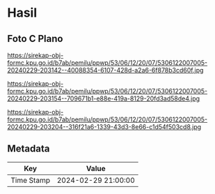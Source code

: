 # Hasil

## Foto C Plano

https://sirekap-obj-formc.kpu.go.id/b7ab/pemilu/ppwp/53/06/12/20/07/5306122007005-20240229-203142--40088354-6107-428d-a2a6-6f878b3cd60f.jpg

https://sirekap-obj-formc.kpu.go.id/b7ab/pemilu/ppwp/53/06/12/20/07/5306122007005-20240229-203154--709671b1-e88e-419a-8129-20fd3ad58de4.jpg

https://sirekap-obj-formc.kpu.go.id/b7ab/pemilu/ppwp/53/06/12/20/07/5306122007005-20240229-203204--316f21a6-1339-43d3-8e66-c1d54f503cd8.jpg


## Metadata

| Key        | Value               |
| ---------- | ------------------- |
| Time Stamp | 2024-02-29 21:00:00 |



